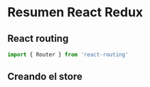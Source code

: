 # Resumen React Redux

## React routing

```js
import { Router } from 'react-routing'
```

## Creando el store

```js

```